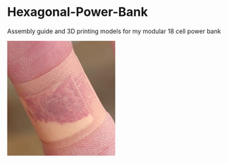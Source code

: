 # Hexagonal-Power-Bank
Assembly guide and 3D printing models for my modular 18 cell power bank

![image](./images/01.jpg)
